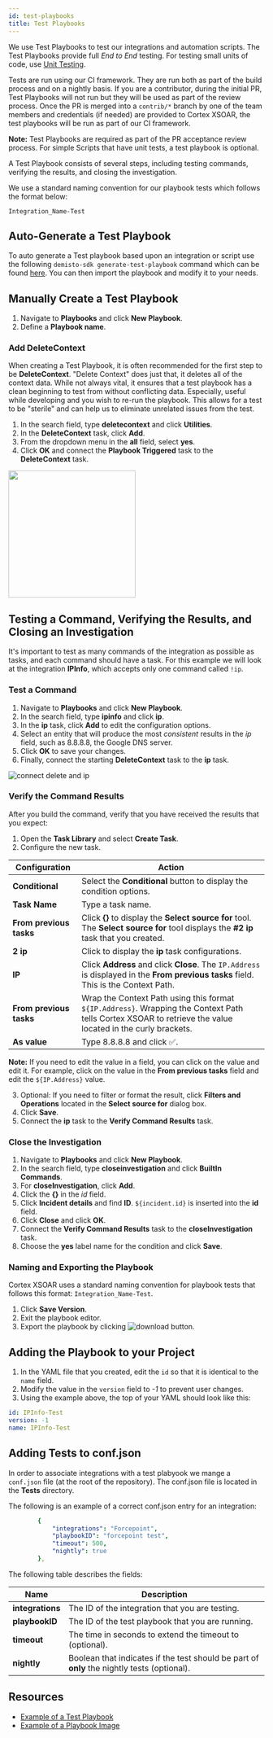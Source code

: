 ```yaml
---
id: test-playbooks
title: Test Playbooks
---
```


We use Test Playbooks to test our integrations and automation scripts. The Test Playbooks provide full *End to End* testing. For testing small units of code, use [Unit Testing](unit-testing). 

Tests are run using our CI framework. They are run both as part of the build process and on a nightly basis. If you are a contributor, during the initial PR, Test Playbooks will not run but they will be used as part of the review process. Once the PR is merged into a `contrib/*` branch by one of the team members and credentials (if needed) are provided to Cortex XSOAR, the test playbooks will be run as part of our CI framework. 

**Note:** Test Playbooks are required as part of the PR acceptance review process. For simple Scripts that have unit tests, a test playbook is optional.

A Test Playbook consists of several steps, including testing commands, verifying the results, and closing the investigation.

We use a standard naming convention for our playbook tests which follows the format below:

```Integration_Name-Test```

## Auto-Generate a Test Playbook
To auto generate a Test playbook based upon an integration or script use the following `demisto-sdk generate-test-playbook` command which can be found [here](https://github.com/demisto/demisto-sdk#generate-test-playbook). You can then import the playbook and modify it to your needs.

## Manually Create a Test Playbook
1. Navigate to **Playbooks** and click **New Playbook**.
2. Define a **Playbook name**.


### Add DeleteContext
When creating a Test Playbook, it is often recommended for the first step to be **DeleteContext**. "Delete Context" does just that, it deletes all of the context data. While not always vital, it ensures that a test playbook has a clean beginning to test from without conflicting data. Especially, useful while developing and you wish to re-run the playbook. This allows for a test to be "sterile" and can help us to eliminate unrelated issues from the test.

1. In the search field, type **deletecontext** and click **Utilities**.
2. In the **DeleteContext** task, click **Add**.
3. From the dropdown menu in the **all** field, select **yes**.
4. Click **OK** and connect the **Playbook Triggered** task to the **DeleteContext** task.

<img src="../doc_imgs/integrations/50275566-51eaa780-0448-11e9-8089-b3631fff1274.png" width="250" align="middle"></img>

## Testing a Command, Verifying the Results, and Closing an Investigation

It's important to test as many commands of the integration as possible as tasks, and each command should have a task. For this example we will look at the integration **IPInfo**, which accepts only one command called `!ip`.

### Test a Command

1. Navigate to **Playbooks** and click **New Playbook**.
2. In the search field, type **ipinfo** and click **ip**.
3. In the **ip** task, click **Add** to edit the configuration options.
4. Select an entity that will produce the most *consistent* results in the *ip* field, such as 8.8.8.8, the Google DNS server.
5. Click **OK** to save your changes.
6. Finally, connect the starting **DeleteContext** task to the **ip** task.

![connect delete and ip](../doc_imgs/integrations/50736134-25fa5080-11c2-11e9-89c5-12844545b5ff.png)

### Verify the Command Results
After you build the command, verify that you have received the results that you expect:

1. Open the **Task Library** and select **Create Task**.
2. Configure the new task.

| Configuration | Action |
| ---- | ----| 
| **Conditional** | Select the **Conditional** button to display the condition options. |
| **Task Name** | Type a task name. |
| **From previous tasks** |  Click **{}** to display the **Select source for** tool. The **Select source for** tool displays the **#2 ip** task that you created. |
| **2 ip** | Click to display the **ip** task configurations. |
| **IP** | Click **Address** and click **Close**. The `IP.Address` is displayed in the **From previous tasks** field. This is the Context Path. |
| **From previous tasks** | Wrap the Context Path using this format `${IP.Address}`. Wrapping the Context Path tells Cortex XSOAR to retrieve the value located in the curly brackets. |
| **As value** | Type 8.8.8.8 and click ✅. |

**Note:** If you need to edit the value in a field, you can click on the value and edit it. For example, click on the value in the **From previous tasks** field and edit the `${IP.Address}` value.

3. Optional: If you need to filter or format the result, click **Filters and Operations** located in the **Select source for** dialog box.
4. Click **Save**.
5. Connect the **ip** task to the **Verify Command Results** task.

### Close the Investigation
1. Navigate to **Playbooks** and click **New Playbook**.
2. In the search field, type **closeinvestigation** and click **BuiltIn Commands**.
3. For **closeInvestigation**, click **Add**.
4. Click the **{}** in the *id* field.
5. Click **Incident details** and find **ID**. `${incident.id}` is inserted into the **id** field.
6. Click **Close** and click **OK**.
7. Connect the **Verify Command Results** task to the **closeInvestigation** task.
8. Choose the **yes** label name for the condition and click **Save**.

### Naming and Exporting the Playbook
Cortex XSOAR uses a standard naming convention for playbook tests that follows this format: `Integration_Name-Test`.

1. Click **Save Version**.
2. Exit the playbook editor.
3. Export the playbook by clicking ![download button](../doc_imgs/integrations/50277516-4d74bd80-044d-11e9-94b6-5195dd0db796.png).

## Adding the Playbook to your Project
1. In the YAML file that you created, edit the `id` so that it is identical to the `name` field.
2. Modify the value in the `version` field to *-1* to prevent user changes.
3. Using the example above, the top of your YAML should look like this:

```yml
id: IPInfo-Test
version: -1
name: IPInfo-Test
```

## Adding Tests to conf.json
In order to associate integrations with a test plabyook we mange a `conf.json` file (at the root of the repository). The conf.json file is located in the **Tests** directory.

The following is an example of a correct conf.json entry for an integration:
```yml
        {
            "integrations": "Forcepoint",
            "playbookID": "forcepoint test",
            "timeout": 500,
            "nightly": true
        },
```
The following table describes the fields:

|Name|Description|
|---|---|
| **integrations** | The ID of the integration that you are testing. |
| **playbookID** | The ID of the test playbook that you are running. |
| **timeout** | The time in seconds to extend the timeout to (optional). |
| **nightly** | Boolean that indicates if the test should be part of **only** the nightly tests (optional). |


## Resources
* [Example of a Test Playbook](https://github.com/demisto/content/blob/master/TestPlaybooks/playbook-Carbon_Black_Response_Test.yml)
* [Example of a Playbook Image](../doc_imgs/integrations/41154872-459f93fe-6b24-11e8-848b-25ca71f59629.png)
